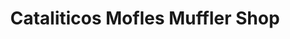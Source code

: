 ---
title: "Cataliticos Mofles Muffler Shop"
url: /phoenix/cataliticos-mofles-muffler-shop/
shop: car repair
---